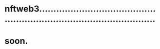 # nftweb3..............................................................................................
# soon.

